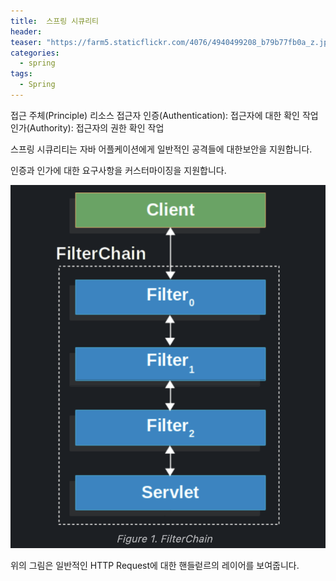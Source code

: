 ```yaml
---
title:  스프링 시큐리티
header:
teaser: "https://farm5.staticflickr.com/4076/4940499208_b79b77fb0a_z.jpg"
categories:
  - spring
tags:
  - Spring
---
```


접근 주체(Principle) 리소스 접근자
인증(Authentication): 접근자에 대한 확인 작업
인가(Authority): 접근자의 권한 확인 작업

스프링 시큐리티는 자바 어플케이션에게 일반적인 공격들에 대한보안을 지원합니다.

인증과 인가에 대한 요구사항을 커스터마이징을 지원합니다.

![springsec_1](../../assets/images/springsec/springsec_1.png)

위의 그림은 일반적인 HTTP Request에 대한 핸들럳르의 레이어를 보여줍니다.



